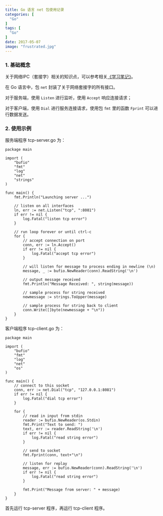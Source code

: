 ```yaml
---
title: Go 语言 net 包使用记录
categories: [
  "Go"
]
tags: [
  "Go"
]
date: 2017-05-07
image: "frustrated.jpg"
---
```


### 1. 基础概念

关于网络IPC（套接字）相关的知识点，可以参考相关[《学习笔记》](http://thinkerou.com/2017-04/ipc/)。

在 Go 语言中，包 `net` 封装了关于网络套接字的所有接口。

对于服务端，使用 `Listen` 进行监听，使用 `Accept` 响应连接请求；

对于客户端，使用 `Dial` 进行服务连接请求，使用包 `fmt` 里的函数 `Fprint` 可以进行数据发送。

### 2. 使用示例

服务端程序 tcp-server.go 为：

    package main

	import (
		"bufio"
		"fmt"
		"log"
		"net"
		"strings"
	)
	
	func main() {
		fmt.Println("Launching server ...")
	
		// listen on all interfaces
		ln, err := net.Listen("tcp", ":8081")
		if err != nil {
			log.Fatal("listen tcp error")
		}
	
		// run loop forever or until ctrl-c
		for {
			// accept connection on port
			conn, err := ln.Accept()
			if err != nil {
				log.Fatal("accept tcp error")
			}
	
			// will listen for message to process ending in newline (\n)
			message, _ := bufio.NewReader(conn).ReadString('\n')
	
			// output message received
			fmt.Println("Message Received: ", string(message))
	
			// sample process for string received
			newmessage := strings.ToUpper(message)
	
			// sample process for string back to client
			conn.Write([]byte(newmessage + "\n"))
		}
	}
    


客户端程序 tcp-client.go 为：

	package main
	
	import (
		"bufio"
		"fmt"
		"log"
		"net"
		"os"
	)
	
	func main() {
		// connect to this socket
		conn, err := net.Dial("tcp", "127.0.0.1:8081")
		if err != nil {
			log.Fatal("dial tcp error")
		}
	
		for {
			// read in input from stdin
			reader := bufio.NewReader(os.Stdin)
			fmt.Print("Text to send: ")
			text, err := reader.ReadString('\n')
			if err != nil {
				log.Fatal("read string error")
			}
	
			// send to socket
			fmt.Fprint(conn, text+"\n")
	
			// listen for replay
			message, err := bufio.NewReader(conn).ReadString('\n')
			if err != nil {
				log.Fatal("read string error")
			}
	
			fmt.Print("Message from server: " + message)
		}
	}

首先运行 tcp-server 程序，再运行 tcp-client 程序。

